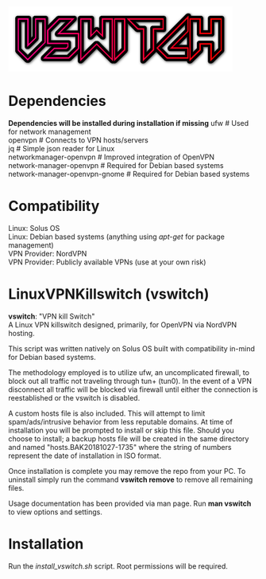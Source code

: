 ![VPN](logo.png)

# Dependencies
**Dependencies will be installed during installation if missing**
ufw	# Used for network management  
openvpn	# Connects to VPN hosts/servers  
jq	# Simple json reader for Linux  
networkmanager-openvpn	# Improved integration of OpenVPN  
network-manager-openvpn	# Required for Debian based systems  
network-manager-openvpn-gnome	# Required for Debian based systems  


# Compatibility
Linux: Solus OS  
Linux: Debian based systems (anything using *apt-get* for package management)  
VPN Provider: NordVPN  
VPN Provider: Publicly available VPNs (use at your own risk)  

# LinuxVPNKillswitch (vswitch)
**vswitch**: "VPN kill Switch"  
A Linux VPN killswitch designed, primarily, for OpenVPN via NordVPN hosting.  

This script was written natively on Solus OS built with compatibility in-mind for Debian based systems.  

The methodology employed is to utilize ufw, an uncomplicated firewall, to block out all traffic not traveling through tun+ (tun0). In the event of a VPN disconnect all traffic will be blocked via firewall until either the connection is reestablished or the vswitch is disabled.  

A custom hosts file is also included. This will attempt to limit spam/ads/intrusive behavior from less reputable domains. At time of installation you will be prompted to install or skip this file. Should you choose to install; a backup hosts file will be created in the same directory and named "hosts.BAK20181027-1735" where the string of numbers represent the date of installation in ISO format.  

Once installation is complete you may remove the repo from your PC. To uninstall simply run the command **vswitch remove** to remove all remaining files.  

Usage documentation has been provided via man page. Run **man vswitch** to view options and settings.  

# Installation
Run the *install_vswitch.sh* script. Root permissions will be required.


